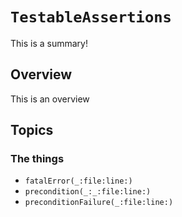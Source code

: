 # ``TestableAssertions``

This is a summary!

## Overview

This is an overview

## Topics

### The things

- ``fatalError(_:file:line:)``
- ``precondition(_:_:file:line:)``
- ``preconditionFailure(_:file:line:)``
